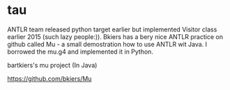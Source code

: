 # tau

ANTLR team released python target earlier but implemented Visitor class earlier 2015 (such lazy people:)). Bkiers has a bery nice ANTLR practice on github called Mu - a small demostration how to use ANTLR wit Java. I borrowed the mu.g4 and implemented it in Python.

bartkiers's mu project (In Java)

https://github.com/bkiers/Mu
